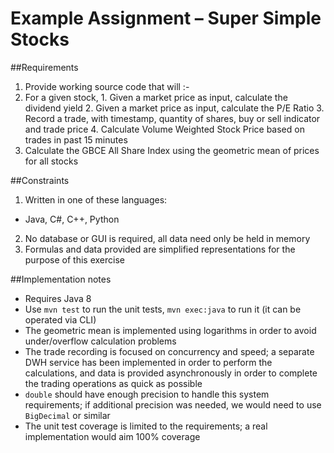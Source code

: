 # Example Assignment – Super Simple Stocks

##Requirements
1. Provide working source code that will :-
  1. For a given stock, 
    1. Given a market price as input, calculate the dividend yield
    2. Given a market price as input,  calculate the P/E Ratio
    3. Record a trade, with timestamp, quantity of shares, buy or sell indicator and trade price
    4. Calculate Volume Weighted Stock Price based on trades in past 15 minutes
  2. Calculate the GBCE All Share Index using the geometric mean of prices for all stocks

##Constraints
1. Written in one of these languages:
  * Java, C#, C++, Python
2. No database or GUI is required, all data need only be held in memory
3. Formulas and data provided are simplified representations for the purpose of this exercise

##Implementation notes
* Requires Java 8
* Use `mvn test` to run the unit tests, `mvn exec:java` to run it (it can be operated via CLI)
* The geometric mean is implemented using logarithms in order to avoid under/overflow calculation problems
* The trade recording is focused on concurrency and speed; a separate DWH service has been implemented in order
to perform the calculations, and data is provided asynchronously in order to complete the trading operations as
quick as possible
* `double` should have enough precision to handle this system requirements; if additional precision was needed,
we would need to use `BigDecimal` or similar
* The unit test coverage is limited to the requirements; a real implementation would aim 100% coverage
